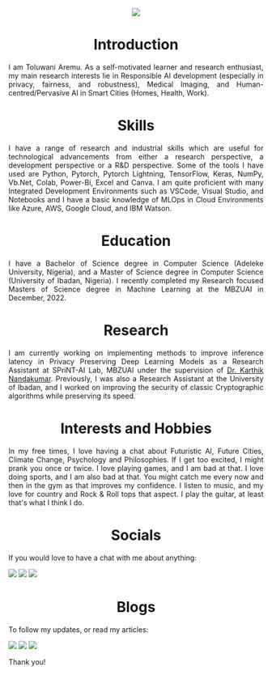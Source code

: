 <p align="center">
  <img src="https://user-images.githubusercontent.com/45424924/178570815-184ae271-dc05-4c06-ba6a-3a71c41d6b1b.png">
</p>

<h1 align="center">Introduction</h1>
<p align="justify"> I am Toluwani Aremu. As a self-motivated learner and research enthusiast, my main research interests lie in Responsible AI development (especially in privacy, fairness, and robustness), Medical Imaging, and Human-centred/Pervasive AI in Smart Cities (Homes, Health, Work). </p>

<h1 align="center">Skills</h1>
<p align="justify"> I have a range of research and industrial skills which are useful for technological advancements from either a research perspective, a development perspective or a R&D perspective. Some of the tools I have used are Python, Pytorch, Pytorch Lightning, TensorFlow, Keras, NumPy, Vb.Net, Colab, Power-Bi, Excel and Canva. I am quite proficient with many Integrated Development Environments such as VSCode, Visual Studio, and Notebooks and I have a basic knowledge of MLOps in Cloud Environments like Azure, AWS, Google Cloud, and IBM Watson. </p>

<h1 align="center">Education</h1>
<p align="justify"> I have a Bachelor of Science degree in Computer Science (Adeleke University, Nigeria), and a Master of Science degree in Computer Science (University of Ibadan, Nigeria). I recently completed my Research focused Masters of Science degree in Machine Learning at the MBZUAI in December, 2022. </p>

<h1 align="center">Research</h1>
<p align="justify"> I am currently working on implementing methods to improve inference latency in Privacy Preserving Deep Learning Models as a Research Assistant at SPriNT-AI Lab, MBZUAI under the supervision of <a href="https://scholar.google.com/citations?hl=en&user=2qx0RnEAAAAJ&view_op=list_works&sortby=pubdate">Dr. Karthik Nandakumar</a>. Previously, I was also a Research Assistant at the University of Ibadan, and I worked on improving the security of classic Cryptographic algorithms while preserving its speed. </p>

<h1 align="center">Interests and Hobbies</h1>
<p align="justify"> In my free times, I love having a chat about Futuristic AI, Future Cities, Climate Change, Psychology and Philosophies. If I get too excited, I might prank you once or twice. I love playing games, and I am bad at that. I love doing sports, and I am also bad at that. You might catch me every now and then in the gym as that improves my confidence. I listen to music, and my love for country and Rock & Roll tops that aspect. I play the guitar, at least that's what I think I do. </p>

<h1 align="center">Socials</h1>
If you would love to have a chat with me about anything:

[<img src="https://img.shields.io/badge/Microsoft_Outlook-0078D4?style=for-the-badge&logo=microsoft-outlook&logoColor=white" />](mailto:toluwani.aremu@mbzuai.ac.ae)
[<img src="https://img.shields.io/badge/Gmail-D14836?style=for-the-badge&logo=gmail&logoColor=white" />](mailto:tioluwaniaremu@gmail.com)
[<img src="https://img.shields.io/badge/linkedin-%230077B5.svg?&style=for-the-badge&logo=linkedin&logoColor=white" />](https://www.linkedin.com/in/toluwaniaremu/)

<h1 align="center">Blogs</h1>
To follow my updates, or read my articles:

[<img src="https://img.shields.io/badge/medium-%2312100E.svg?&style=for-the-badge&logo=medium&logoColor=white" />](https://medium.com/@realaiseeker)
[<img src="https://img.shields.io/badge/Blogger-FF5722?style=for-the-badge&logo=blogger&logoColor=white" />](https://realtoluwani.blogspot.com/)
[<img src="https://img.shields.io/badge/linkedin-%230077B5.svg?&style=for-the-badge&logo=linkedin&logoColor=white" />](https://www.linkedin.com/in/toluwaniaremu/)

Thank you!
